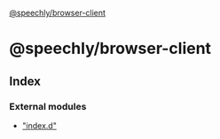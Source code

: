 [@speechly/browser-client](README.md)

# @speechly/browser-client

## Index

### External modules

* ["index.d"](modules/_index_d_.md)
